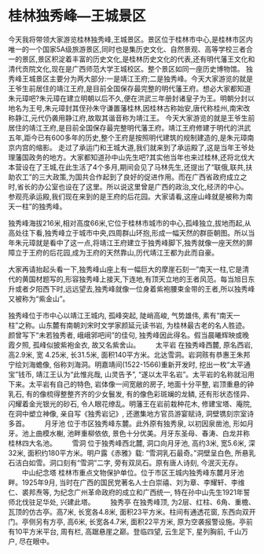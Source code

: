 # 桂林独秀峰—王城景区
今天我将带领大家游览桂林独秀峰,王城景区。景区位于桂林市中心,是桂林市区内唯一的一个国家5A级旅游景区,同时也是集历史文化、自然景观、高等学校三者合一的景区,景区积淀着丰富的历史文化,是桂林历史文化的代表,还有明代藩王文化和清代贡院文化,现在是广西师范大学王城校区。整个景区如同一座历史博物馆。
独秀峰王城景区主要分为两大部分:一是靖江王府;二是独秀峰。今天大家游览的就是王爷生前居住的靖江王府,是目前全国保存最完整的明代藩王府。想必大家都知道朱元璋吧?朱元璋在建立明朝以后不久,便在洪武三年册封诸皇子为王。明朝分封以地名为王号,朱元璋封其侄孙朱守谦置藩桂林,因桂林古称始安,唐代称桂州,南宋改称静江,元代仍袭用静江府,故取其谐音称为靖江王。
今天大家游览的就是王爷生前居住的靖江王府,是目前全国保存最完整明代藩王府。靖江王府修建于明代的洪武五年,距今已有600多年的历史,整个王府是按照明代建筑的规制建造的,是朱元璋南京内宫的缩影。
走过了承运门和王城大道,我们就来到了承运殿了,这是当年王爷处理藩国政务的地方。大家都知道孙中山先生吧?其实他当年也来过桂林,还将北伐大本营设在了王城,在此生活了4个多月,期间会见了马林先生,还提出了“联俄,联共,扶助农工”的三大政策,为国共合作起到了良好的促进作用。而在广西省政府成立之时,省长的办公室也设在了这里。所以说这里曾是广西的政治,文化,经济的中心。
参观亮承运殿,我们现在来到的是王府的后花园。大家请看,这座山峰就是被称为南天一柱”的独秀峰。

独秀峰海拔216米,相对高度66米,它位于桂林市城市的中心,孤峰独立,拔地而起,从高处往下看,独秀峰立于城市中央,四周群山环抱,形成一幅天然的群臣朝图。所以当年朱元璋就是看中了这一点,将靖江王府建立于独秀峰脚下,独秀就像一座天然的屏障立于王府的后花园,成为王府的天然靠山,历代靖江王都为此而自豪。

大家再请抬起头看一下,独秀峰山座上有一幅巨大的摩崖石刻一”南天一柱,它是清代的黄国材题写的,形容独秀峰上接天,下连地,有顶天立地的王者风范。每当旭日东升或者夕阳西下时,远远望去,独秀峰就像一位身着紫袍腰束金带的王者,所以独秀峰又被称为“紫金山”。 

独秀峰位于市中心以靖江王城内, 孤峰突起, 陡峭高峻, 气势雄伟, 素有“南天一柱”之称。山东麓有南朝刘宋时文学家颜延元读书岩, 为桂林最古老的名人胜迹。颜曾写下“未若独秀者, 峨峨郛吧间”的佳句, 独秀峰因此得名。假当晨曦辉映或晚霞夕照, 孤峰似披紫袍金衣, 故又名紫舍山。
　　太平岩 在独秀峰西麓, 原名西岩, 高2.9米, 宽 4.25米, 长31.5米, 面积140平方米。北达雪洞。岩洞赅有恭惠王朱邦宁绘刘海蟾像, 俗称刘海洞。明嘉靖间(1522-1566)重新开发时, 挖出一枚“太平通宝”钱币, 靖江王认为“此惟兆哉, 山灵告予”, “遂以太平名岩”。太平岩的名称就沿用下来。太平岩有自己的特色, 岩体像一间宽敝的房子, 地面十分平整, 岩顶重悬的钟乳石, 有的像梳得整整齐齐的少女鬟发, 有的像色彩斑斓的龙鳞, 还有形状态怪异、闪耀着金光银光的砂石, 令人眼花缭乱。明藩王在岩前栽种花木, 修建宝塔、庵院, 在洞中塑立神像, 亲自写《独秀岩记》, 还邀集地方官员游宴赋诗, 洞壁镌刻宗室诗多首。
　　月牙池 位于市区独秀峰东麓。此外原有独秀泉, 以初因泉凿池, 形如月牙。池上曲模水榭, 池畔重柳依依, 景色十分优美。月牙东圣母、春涛、白龙并称桂林四大名池。 
　　雪洞 位于独秀峰西北麓, 洞口向月牙池, 高约3米, 宽5.6米, 深32米, 面积约180平方米。明户露《赤雅》载: “雪洞乳石最奇。”洞壁呈白色, 所悬乳石洁白如雪。洞口刻有“雪洞”二字, 旁有双凤石。原有唐人诗刻, 今泯灭无存。
　　中山纪念塔 桂林市重点文物保护单位。位于市区王城内独秀峰东麓月牙池畔。1925年9月, 当时在广西的国民党著名人士白崇禧、刘为章、李耀轩、李维仁、裘邦焘等, 为纪念广州革命政府的成立和广西统一, 特在孙中山先生1921年誓师北伐驻足华处, 兴建此塔。
　　独秀亭 在独秀峰顶, 为2层、红柱、6角、重檐、瓦顶的仿古亭。高7米, 长宽各4.8米, 面积23平方米。柱间有通透花窗, 东西向双开门。亭侧另有方亭, 高6米, 长宽各4.7米, 面积22平方米, 原为空袭报警设施。亭前有10平方米平台, 周有栏, 高踞悬崖之巅。登临四望, 云生足下, 星列胸前, 千山万户, 尽在眼中。
